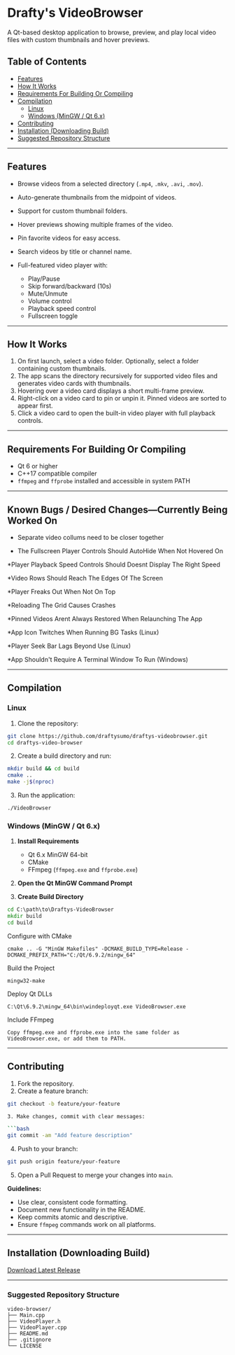 # Drafty's VideoBrowser

A Qt-based desktop application to browse, preview, and play local video files with custom thumbnails and hover previews.

## Table of Contents

- [Features](#features)
- [How It Works](#how-it-works)
- [Requirements For Building Or Compiling](#requirements-for-building-or-compiling)
- [Compilation](#compilation)
  - [Linux](#linux)
  - [Windows (MinGW / Qt 6.x)](#windows-mingw--qt-6x)
- [Contributing](#contributing)
- [Installation (Downloading Build)](#installation-downloading-build)
- [Suggested Repository Structure](#suggested-repository-structure)
---

## Features

* Browse videos from a selected directory (`.mp4`, `.mkv`, `.avi`, `.mov`).
* Auto-generate thumbnails from the midpoint of videos.
* Support for custom thumbnail folders.
* Hover previews showing multiple frames of the video.
* Pin favorite videos for easy access.
* Search videos by title or channel name.
* Full-featured video player with:

  * Play/Pause
  * Skip forward/backward (10s)
  * Mute/Unmute
  * Volume control
  * Playback speed control
  * Fullscreen toggle

---

## How It Works

1. On first launch, select a video folder. Optionally, select a folder containing custom thumbnails.
2. The app scans the directory recursively for supported video files and generates video cards with thumbnails.
3. Hovering over a video card displays a short multi-frame preview.
4. Right-click on a video card to pin or unpin it. Pinned videos are sorted to appear first.
5. Click a video card to open the built-in video player with full playback controls.

---

## Requirements For Building Or Compiling

* Qt 6 or higher
* C++17 compatible compiler
* `ffmpeg` and `ffprobe` installed and accessible in system PATH

---

## Known Bugs / Desired Changes—Currently Being Worked On

* Separate video collums need to be closer together

* The Fullscreen Player Controls Should AutoHide When Not Hovered On

*Player Playback Speed Controls Should Doesnt Display The Right Speed

*Video Rows Should Reach The Edges Of The Screen

*Player Freaks Out When Not On Top

*Reloading The Grid Causes Crashes

*Pinned Videos Arent Always Restored When Relaunching The App

*App Icon Twitches When Running BG Tasks (Linux)

*Player Seek Bar Lags Beyond Use (Linux)

*App Shouldn't Require A Terminal Window To Run (Windows)

---

## Compilation
### Linux

1. Clone the repository:

```bash
git clone https://github.com/draftysumo/draftys-videobrowser.git
cd draftys-video-browser
```

2. Create a build directory and run:

```bash
mkdir build && cd build
cmake ..
make -j$(nproc)
```

3. Run the application:

```bash
./VideoBrowser
```

### Windows (MinGW / Qt 6.x)

1. **Install Requirements**  
   - Qt 6.x MinGW 64-bit  
   - CMake  
   - FFmpeg (`ffmpeg.exe` and `ffprobe.exe`)

2. **Open the Qt MinGW Command Prompt**

3. **Create Build Directory**  
```cmd
cd C:\path\to\Draftys-VideoBrowser
mkdir build
cd build
```

Configure with CMake

``` cmake .. -G "MinGW Makefiles" -DCMAKE_BUILD_TYPE=Release -DCMAKE_PREFIX_PATH="C:/Qt/6.9.2/mingw_64" ```


Build the Project

```mingw32-make```


Deploy Qt DLLs

```C:\Qt\6.9.2\mingw_64\bin\windeployqt.exe VideoBrowser.exe```


Include FFmpeg

```Copy ffmpeg.exe and ffprobe.exe into the same folder as VideoBrowser.exe, or add them to PATH.```

---

## Contributing

1. Fork the repository.
2. Create a feature branch:

``` bash
git checkout -b feature/your-feature

3. Make changes, commit with clear messages:

```bash
git commit -am "Add feature description"
```

4. Push to your branch:

```bash
git push origin feature/your-feature
```

5. Open a Pull Request to merge your changes into `main`.

**Guidelines:**

* Use clear, consistent code formatting.
* Document new functionality in the README.
* Keep commits atomic and descriptive.
* Ensure `ffmpeg` commands work on all platforms.

---

## Installation (Downloading Build)

[Download Latest Release](https://github.com/draftysumo/draftys-videobrowser/releases)

---

### Suggested Repository Structure

```
video-browser/
├── Main.cpp
├── VideoPlayer.h
├── VideoPlayer.cpp
├── README.md
├── .gitignore
└── LICENSE
```
